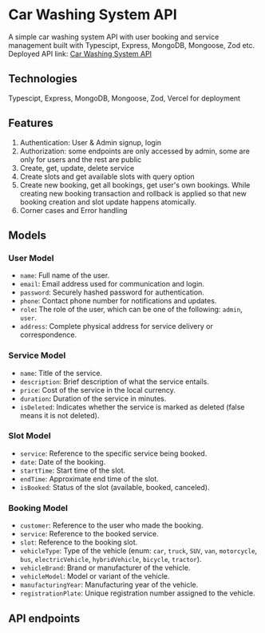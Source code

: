 # Car Washing System API
A simple car washing system API with user booking and service management built with Typescipt, Express, MongoDB, Mongoose, Zod etc. Deployed API link: [Car Washing System API](https://car-washing-system-lyart.vercel.app/)

## Technologies
Typescipt, Express, MongoDB, Mongoose, Zod, Vercel for deployment

## Features
1. Authentication: User & Admin signup, login
2. Authorization: some endpoints are only accessed by admin, some are only for users and the rest are public
3. Create, get, update, delete service
4. Create slots and get available slots with query option
5. Create new booking, get all bookings, get user's own bookings. While creating new booking transaction and rollback is applied so that new booking creation and slot update happens atomically.
6. Corner cases and Error handling

## Models
### User Model

*   `name`: Full name of the user.
*   `email`: Email address used for communication and login.
*   `password`: Securely hashed password for authentication.
*   `phone`: Contact phone number for notifications and updates.
*   `role`**:** The role of the user, which can be one of the following: `admin`, `user`.
*   `address`: Complete physical address for service delivery or correspondence.

### Service Model

*   `name`: Title of the service.
*   `description`: Brief description of what the service entails.
*   `price`: Cost of the service in the local currency.
*   `duration`**:** Duration of the service in minutes.
*   `isDeleted`: Indicates whether the service is marked as deleted (false means it is not deleted).

### Slot Model

*   `service`: Reference to the specific service being booked.
*   `date`: Date of the booking.
*   `startTime`: Start time of the slot.
*   `endTime`: Approximate end time of the slot.
*   `isBooked`: Status of the slot (available, booked, canceled).

### Booking Model

*   `customer`: Reference to the user who made the booking.
*   `service`: Reference to the booked service.
*   `slot`: Reference to the booking slot.
*   `vehicleType`: Type of the vehicle (enum: `car`, `truck`, `SUV`, `van`, `motorcycle`, `bus`, `electricVehicle`, `hybridVehicle`, `bicycle`, `tractor`).
*   `vehicleBrand`: Brand or manufacturer of the vehicle.
*   `vehicleModel`: Model or variant of the vehicle.
*   `manufacturingYear`: Manufacturing year of the vehicle.
*   `registrationPlate`: Unique registration number assigned to the vehicle.


## API endpoints
